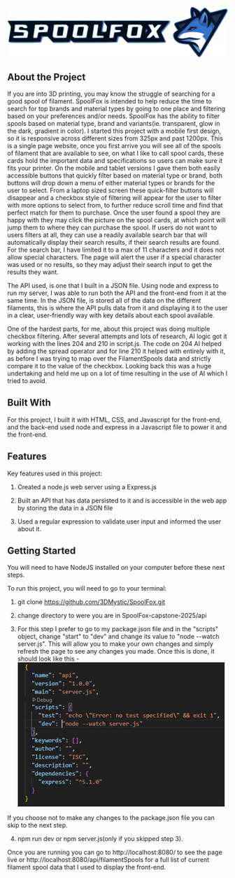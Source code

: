 ![](./public/spoolFoxLogo.png)

## About the Project
If you are into 3D printing, you may know the struggle of searching for a good spool of filament. SpoolFox is intended to help reduce the time to search for top brands and material types by going to one place and filtering based on your preferences and/or needs. SpoolFox has the ability to filter spools based on material type, brand and variants(ie. transparent, glow in the dark, gradient in color). I started this project with a mobile first design, so it is responsive across different sizes from 325px and past 1200px. This is a single page website, once you first arrive you will see all of the spools of filament that are available to see, on what I like to call spool cards, these cards hold the important data and specifications so users can make sure it fits your printer. On the mobile and tablet versions I gave them both easily accessible buttons that quickly filter based on material type or brand, both buttons will drop down a menu of either material types or brands for the user to select. From a laptop sized screen these quick-filter buttons will disappear and a checkbox style of filtering will appear for the user to filter with more options to select from, to further reduce scroll time and find that perfect match for them to purchase. Once the user found a spool they are happy with they may click the picture on the spool cards, at which point will jump them to where they can purchase the spool. If users do not want to users filters at all, they can use a readily available search bar that will automatically display their search results, if their search results are found. For the search bar, I have limited it to a max of 11 characters and it does not allow special characters. The page will alert the user if a special character was used or no results, so they may adjust their search input to get the results they want.

The API used, is one that I built in a JSON file. Using node and express to run my server, I was able to run both the API and the front-end from it at the same time. In the JSON file, is stored all of the data on the different filaments, this is where the API pulls data from it and displaying it to the user in a clear, user-friendly way with key details about each spool available.

One of the hardest parts, for me, about this project was doing multiple checkbox filtering. After several attempts and lots of research, AI logic got it working with the lines 204 and 210 in script.js. The code on 204 AI helped by adding the spread operator and for line 210 it helped with entirely with it, as before I was trying to map over the FilamentSpools data and strictly compare it to the value of the checkbox. Looking back this was a huge undertaking and held me up on a lot of time resulting in the use of AI which I tried to avoid.

## Built With
For this project, I built it with HTML, CSS, and Javascript for the front-end, and the back-end used node and express in a Javascript file to power it and the front-end.

## Features
Key features used in this project:

1. Created a node.js web server using a Express.js

2. Built an API that has data persisted to it and is accessible in the web app  by storing the data in a JSON file

3. Used a regular expression to validate user input and informed the user about it.

## Getting Started

You will need to have NodeJS installed on your computer before these next steps.

To run this project, you will need to go to your terminal:

1. git clone https://github.com/3DMystic/SpoolFox.git

2. change directory to were you are in SpoolFox-capstone-2025/api

3. For this step I prefer to go to my package.json file and in the "scripts" object, change "start" to "dev" and change its value to "node --watch server.js". This will allow you to make your own changes and simply refresh the page to see any changes you made.
    Once this is done, it should look like this -
    ![](./code-snapshot.png)

  If you choose not to make any changes to the package.json file you can skip to the next step.

4. npm run dev or npm server.js(only if you skipped step 3).

  Once you are running you can go to http://localhost:8080/ to see the page live or http://localhost:8080/api/filamentSpools for a full list of current filament spool data that I used to display the front-end.